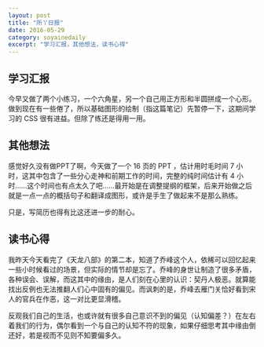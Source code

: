 ```yaml
---
layout: post
title: "所丫日报" 
date: 2016-05-29 
category: soyainedaily 
excerpt: "学习汇报，其他想法，读书心得"
---
```


## 学习汇报

今早又做了两个小练习，一个六角星，另一个自己用正方形和半圆拼成一个心形。做到现在有一些倦了，所以基础图形的绘制（指这篇笔记）先暂停一下，这期间学习的 CSS 很有进益。但除了练还是得用一用。

## 其他想法

感觉好久没有做PPT了啊，今天做了一个 16 页的 PPT ，估计用时毛时间 7 小时，这其中包含了一些分心走神和前期工作的时间，完整的纯时间估计有 4 小时……这个时间也有点太久了吧……最开始是在调整提纲的框架，后来开始做之后就是一点一点的概括句子和翻译成图形，或许是手生了做起来不是那么熟练。

只是，写简历也得有比这还进一步的耐心。

## 读书心得

我昨天今天看完了《天龙八部》的第二本，知道了乔峰这个人，依稀可以回忆起来一些小时候看过的场景，但实际的情节却是忘了。乔峰的身世让制造了很多矛盾，各种误会、误解，而这其中的缘由，是人们刻在心里的认识：契丹人极恶。就算能找出反例也无法推翻人们心中固有的偏见。而讽刺的是，乔峰去雁门关恰好看到宋人的官兵在作恶，这一对比更显滑稽。

反观我们自己的生活，也或许就有很多自己意识不到的偏见（认知偏差？）在左右着我们的行为，偶尔看到一个与自己的认知不符的现象，如果仔细思考其中缘由倒还好，若是视而不见则不知要偏多久。